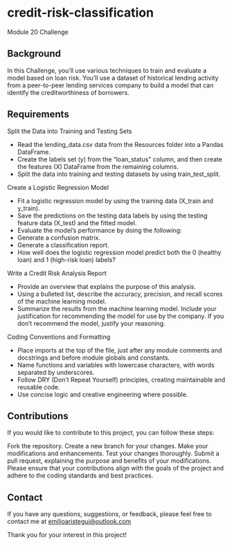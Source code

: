 # credit-risk-classification
Module 20 Challenge

## Background

In this Challenge, you’ll use various techniques to train and evaluate a model based on loan risk. You’ll use a dataset of historical lending activity from a peer-to-peer lending services company to build a model that can identify the creditworthiness of borrowers.

## Requirements

Split the Data into Training and Testing Sets
- Read the lending_data.csv data from the Resources folder into a Pandas DataFrame.
- Create the labels set (y) from the “loan_status” column, and then create the features (X) DataFrame from the remaining columns.
- Split the data into training and testing datasets by using train_test_split. 

Create a Logistic Regression Model
- Fit a logistic regression model by using the training data (X_train and y_train). 
- Save the predictions on the testing data labels by using the testing feature data (X_test) and the fitted model. 
- Evaluate the model’s performance by doing the following:
- Generate a confusion matrix. 
- Generate a classification report.
- How well does the logistic regression model predict both the 0 (healthy loan) and 1 (high-risk loan) labels? 

Write a Credit Risk Analysis Report 
- Provide an overview that explains the purpose of this analysis.
- Using a bulleted list, describe the accuracy, precision, and recall scores of the machine learning model. 
- Summarize the results from the machine learning model. Include your justification for recommending the model for use by the company. If you don’t recommend the model, justify your reasoning. 

Coding Conventions and Formatting 
- Place imports at the top of the file, just after any module comments and docstrings and before module globals and constants. 
- Name functions and variables with lowercase characters, with words separated by underscores.
- Follow DRY (Don’t Repeat Yourself) principles, creating maintainable and reusable code. 
- Use concise logic and creative engineering where possible.

## Contributions
If you would like to contribute to this project, you can follow these steps:

Fork the repository. Create a new branch for your changes. Make your modifications and enhancements. Test your changes thoroughly. Submit a pull request, explaining the purpose and benefits of your modifications. Please ensure that your contributions align with the goals of the project and adhere to the coding standards and best practices.

## Contact
If you have any questions, suggestions, or feedback, please feel free to contact me at emilioaristegui@outlook.com

Thank you for your interest in this project!
